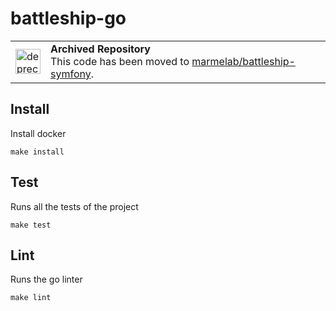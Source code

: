 # battleship-go

<table>
        <tr>
            <td><img width="40" src="https://cdnjs.cloudflare.com/ajax/libs/octicons/8.5.0/svg/stop.svg" alt="deprecated" /></td>
            <td><strong>Archived Repository</strong><br />
            This code has been moved to <a href="https://github.com/marmelab/battleship-symfony">marmelab/battleship-symfony</a>.
        </td>
        </tr>
</table>

## Install

Install docker

```
make install
```

## Test

Runs all the tests of the project

```
make test
```

## Lint

Runs the go linter

```
make lint
```
